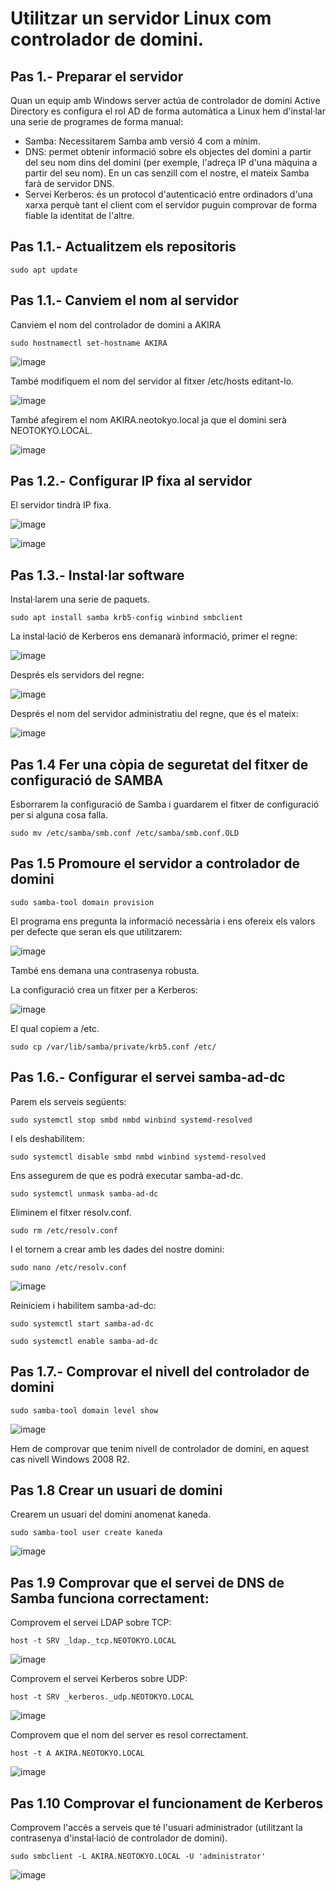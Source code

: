 # Utilitzar un servidor Linux com controlador de domini.

## Pas 1.- Preparar el servidor

Quan un equip amb Windows server actúa de controlador de domini Active Directory es configura el rol AD de forma automàtica a Linux hem d'instal·lar una serie de programes de forma manual:

- Samba: Necessitarem Samba amb versió 4 com a mínim.
- DNS: permet obtenir informació sobre els objectes del domini a partir del seu nom dins del domini (per exemple, l'adreça IP d'una màquina a partir del seu nom). En un cas senzill com el nostre, el mateix Samba farà de servidor DNS.
- Servei Kerberos: és un protocol d'autenticació entre ordinadors d'una xarxa perquè tant el client com el servidor puguin comprovar de forma fiable la identitat de l'altre.

## Pas 1.1.- Actualitzem els repositoris

```
sudo apt update
```

## Pas 1.1.- Canviem el nom al servidor

Canviem el nom del controlador de domini a AKIRA
```
sudo hostnamectl set-hostname AKIRA
```

![image](https://github.com/XaSaFa/MP04/assets/110727546/6226bf83-5113-48b5-9f41-ab356b58468a)

També modifiquem el nom del servidor al fitxer /etc/hosts editant-lo.

![image](https://github.com/XaSaFa/MP04/assets/110727546/9ba93fc8-1174-4fef-898d-77126a3b89e4)

També afegirem el nom AKIRA.neotokyo.local ja que el domini serà NEOTOKYO.LOCAL.

![image](https://github.com/XaSaFa/MP04/assets/110727546/d25f7db2-1c08-454b-926b-d379403a5f75)

## Pas 1.2.- Configurar IP fixa al servidor

El servidor tindrà IP fixa.

![image](https://github.com/XaSaFa/MP04/assets/110727546/19ca95be-ef4d-4417-ba95-646fde7e2758)

![image](https://github.com/XaSaFa/MP04/assets/110727546/2846e5ec-d5f9-42d5-874d-06fda673c5c5)

## Pas 1.3.- Instal·lar software

Instal·larem una serie de paquets.

```
sudo apt install samba krb5-config winbind smbclient
```

La instal·lació de Kerberos ens demanarà informació, primer el regne:

![image](https://github.com/XaSaFa/MP04/assets/110727546/2132ac2d-e194-4f8e-aef8-d5b5e602098e)

Després els servidors del regne:

![image](https://github.com/XaSaFa/MP04/assets/110727546/c777817d-1f9a-4f77-bc8e-cdf2c9ede126)

Després el nom del servidor administratiu del regne, que és el mateix:

![image](https://github.com/XaSaFa/MP04/assets/110727546/9ccef6d5-d604-4d53-a0ae-056c0322be83)

## Pas 1.4 Fer una còpia de seguretat del fitxer de configuració de SAMBA

Esborrarem la configuració de Samba i guardarem el fitxer de configuració per si alguna cosa falla.

```
sudo mv /etc/samba/smb.conf /etc/samba/smb.conf.OLD
```

## Pas 1.5 Promoure el servidor a controlador de domini

```
sudo samba-tool domain provision
```

El programa ens pregunta la informació necessària i ens ofereix els valors per defecte que seran els que utilitzarem:

![image](https://github.com/XaSaFa/MP04/assets/110727546/698b6ba2-ff8d-49f2-9688-a8077bfe9e4e)

També ens demana una contrasenya robusta.

La configuració crea un fitxer per a Kerberos:

![image](https://github.com/XaSaFa/MP04/assets/110727546/c6c925fc-3bef-42d3-bf29-12b26c23a284)

El qual copiem a /etc.

```
sudo cp /var/lib/samba/private/krb5.conf /etc/
```

## Pas 1.6.- Configurar el servei samba-ad-dc

Parem els serveis següents:

```
sudo systemctl stop smbd nmbd winbind systemd-resolved
```

I els deshabilitem:

```
sudo systemctl disable smbd nmbd winbind systemd-resolved
```

Ens assegurem de que es podrà executar samba-ad-dc.

```
sudo systemctl unmask samba-ad-dc
```

Eliminem el fitxer resolv.conf.

```
sudo rm /etc/resolv.conf
```

I el tornem a crear amb les dades del nostre domini:

```
sudo nano /etc/resolv.conf
```

![image](https://github.com/XaSaFa/MP04/assets/110727546/91813fdc-065e-442a-8481-7d898a47fcaa)

Reiniciem i habilitem samba-ad-dc:

```
sudo systemctl start samba-ad-dc
```

```
sudo systemctl enable samba-ad-dc
```

## Pas 1.7.- Comprovar el nivell del controlador de domini

```
sudo samba-tool domain level show
```

![image](https://github.com/XaSaFa/MP04/assets/110727546/57d1556a-3d63-47b6-925d-ab9cff0bbf33)

Hem de comprovar que tenim nivell de controlador de domini, en aquest cas nivell Windows 2008 R2.

## Pas 1.8 Crear un usuari de domini

Crearem un usuari del domini anomenat kaneda.

```
sudo samba-tool user create kaneda
```

![image](https://github.com/XaSaFa/MP04/assets/110727546/0676ce45-18f1-422b-8dd6-4c27e4873d43)

## Pas 1.9 Comprovar que el servei de DNS de Samba funciona correctament:

Comprovem el servei LDAP sobre TCP:

```
host -t SRV _ldap._tcp.NEOTOKYO.LOCAL
```

![image](https://github.com/XaSaFa/MP04/assets/110727546/12c0ff37-3d16-4bbf-9754-a5b6818997be)

Comprovem el servei Kerberos sobre UDP:

```
host -t SRV _kerberos._udp.NEOTOKYO.LOCAL
```

![image](https://github.com/XaSaFa/MP04/assets/110727546/12bd300d-281d-4c4f-aeca-20f8089a295c)

Comprovem que el nom del server es resol correctament.

```
host -t A AKIRA.NEOTOKYO.LOCAL
```

![image](https://github.com/XaSaFa/MP04/assets/110727546/f9139d6d-b339-4a47-9fa2-b648116bde66)

## Pas 1.10 Comprovar el funcionament de Kerberos

Comprovem l'accés a serveis que té l'usuari administrador (utilitzant la contrasenya d'instal·lació de controlador de domini).

```
sudo smbclient -L AKIRA.NEOTOKYO.LOCAL -U 'administrator'
```

![image](https://github.com/XaSaFa/MP04/assets/110727546/8bc22b07-002a-492b-8177-14ada38dcc80)




